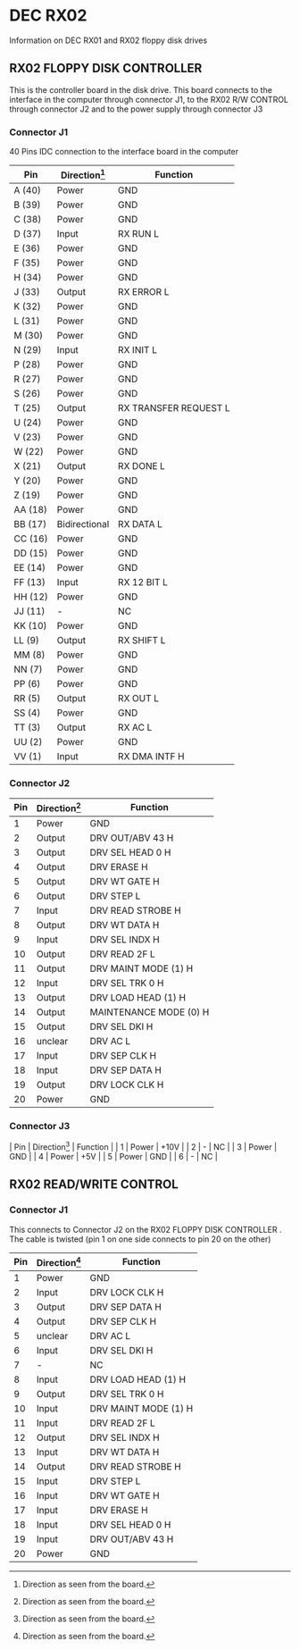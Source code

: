 # DEC RX02
Information on DEC RX01 and RX02 floppy disk drives

## RX02 FLOPPY DISK CONTROLLER
This is the controller board in the disk drive. This board connects to the interface in the computer through connector J1, to the RX02 R/W CONTROL through connector J2 and to the power supply through connector J3

### Connector J1
40 Pins IDC connection to the interface board in the computer

| Pin     | Direction[^1] | Function              |
|---------|---------------|-----------------------|
| A (40)  | Power         | GND                   |
| B (39)  | Power         | GND                   |
| C (38)  | Power         | GND                   |
| D (37)  | Input         | RX RUN L              |
| E (36)  | Power         | GND                   |
| F (35)  | Power         | GND                   |
| H (34)  | Power         | GND                   |
| J (33)  | Output        | RX ERROR L            |
| K (32)  | Power         | GND                   |
| L (31)  | Power         | GND                   |
| M (30)  | Power         | GND                   |
| N (29)  | Input         | RX INIT L             |
| P (28)  | Power         | GND                   |
| R (27)  | Power         | GND                   |
| S (26)  | Power         | GND                   |
| T (25)  | Output        | RX TRANSFER REQUEST L |
| U (24)  | Power         | GND                   |
| V (23)  | Power         | GND                   |
| W (22)  | Power         | GND                   |
| X (21)  | Output        | RX DONE L             |
| Y (20)  | Power         | GND                   |
| Z (19)  | Power         | GND                   |
| AA (18) | Power         | GND                   |
| BB (17) | Bidirectional | RX DATA L             |
| CC (16) | Power         | GND                   |
| DD (15) | Power         | GND                   |
| EE (14) | Power         | GND                   |
| FF (13) | Input         | RX 12 BIT L           |
| HH (12) | Power         | GND                   |
| JJ (11) | -             | NC                    |
| KK (10) | Power         | GND                   |
| LL (9)  | Output        | RX SHIFT L            |
| MM (8)  | Power         | GND                   |
| NN (7)  | Power         | GND                   |
| PP (6)  | Power         | GND                   |
| RR (5)  | Output        | RX OUT L              |
| SS (4)  | Power         | GND                   |
| TT (3)  | Output        | RX AC L               |
| UU (2)  | Power         | GND                   |
| VV (1)  | Input         | RX DMA INTF H         |

### Connector J2

| Pin | Direction[^1] | Function               |
|-----|------------|------------------------|
| 1   | Power      | GND                    |
| 2   | Output     | DRV OUT/ABV 43 H       |
| 3   | Output     | DRV SEL HEAD 0 H       |
| 4   | Output     | DRV ERASE H            |
| 5   | Output     | DRV WT GATE H          |
| 6   | Output     | DRV STEP L             |
| 7   | Input      | DRV READ STROBE H      |
| 8   | Output     | DRV WT DATA H          |
| 9   | Input      | DRV SEL INDX H         |
| 10  | Output     | DRV READ 2F L          |
| 11  | Output     | DRV MAINT MODE (1) H   |
| 12  | Input      | DRV SEL TRK 0 H        |
| 13  | Output     | DRV LOAD HEAD (1) H    |
| 14  | Output     | MAINTENANCE MODE (0) H |
| 15  | Output     | DRV SEL DKI H          |
| 16  | unclear    | DRV AC L               |
| 17  | Input      | DRV SEP CLK H          |
| 18  | Input      | DRV SEP DATA H         |
| 19  | Output     | DRV LOCK CLK H         |
| 20  | Power      | GND                    |

### Connector J3

| Pin | Direction[^1] | Function |
| 1   | Power      | +10V     |
| 2   | -          | NC       |
| 3   | Power      | GND      |
| 4   | Power      | +5V      |
| 5   | Power      | GND      |
| 6   | -          | NC       |

## RX02 READ/WRITE CONTROL

### Connector J1
This connects to Connector J2 on the RX02 FLOPPY DISK CONTROLLER . The cable is twisted (pin 1 on one side connects to pin 20 on the other)

| Pin | Direction[^1] | Function               |
|-----|------------|------------------------|
| 1   | Power      | GND                    |
| 2   | Input      | DRV LOCK CLK H         |
| 3   | Output     | DRV SEP DATA H         |
| 4   | Output     | DRV SEP CLK H          |
| 5   | unclear    | DRV AC L               |
| 6   | Input      | DRV SEL DKI H          |
| 7   | -          | NC                     |
| 8   | Input      | DRV LOAD HEAD (1) H    |
| 9   | Output     | DRV SEL TRK 0 H        |
| 10  | Input      | DRV MAINT MODE (1) H   |
| 11  | Input      | DRV READ 2F L          |
| 12  | Output     | DRV SEL INDX H         |
| 13  | Input      | DRV WT DATA H          |
| 14  | Output     | DRV READ STROBE H      |
| 15  | Input      | DRV STEP L             |
| 16  | Input      | DRV WT GATE H          |
| 17  | Input      | DRV ERASE H            |
| 18  | Input      | DRV SEL HEAD 0 H       |
| 19  | Input      | DRV OUT/ABV 43 H       |
| 20  | Power      | GND                    |

[^1]: Direction as seen from the board.
